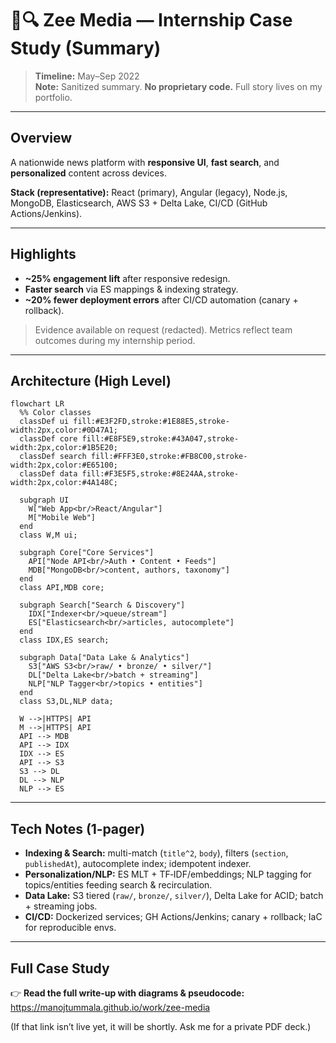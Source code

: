 # 📰🔍 Zee Media — Internship Case Study (Summary)

> **Timeline:** May–Sep 2022  
> **Note:** Sanitized summary. **No proprietary code.** Full story lives on my portfolio.

---

## Overview
A nationwide news platform with **responsive UI**, **fast search**, and **personalized** content across devices.

**Stack (representative):** React (primary), Angular (legacy), Node.js, MongoDB, Elasticsearch, AWS S3 + Delta Lake, CI/CD (GitHub Actions/Jenkins).

---

## Highlights
- **~25% engagement lift** after responsive redesign.
- **Faster search** via ES mappings & indexing strategy.
- **~20% fewer deployment errors** after CI/CD automation (canary + rollback).

> Evidence available on request (redacted). Metrics reflect team outcomes during my internship period.

---

## Architecture (High Level)
```mermaid
flowchart LR
  %% Color classes
  classDef ui fill:#E3F2FD,stroke:#1E88E5,stroke-width:2px,color:#0D47A1;
  classDef core fill:#E8F5E9,stroke:#43A047,stroke-width:2px,color:#1B5E20;
  classDef search fill:#FFF3E0,stroke:#FB8C00,stroke-width:2px,color:#E65100;
  classDef data fill:#F3E5F5,stroke:#8E24AA,stroke-width:2px,color:#4A148C;

  subgraph UI
    W["Web App<br/>React/Angular"]
    M["Mobile Web"]
  end
  class W,M ui;

  subgraph Core["Core Services"]
    API["Node API<br/>Auth • Content • Feeds"]
    MDB["MongoDB<br/>content, authors, taxonomy"]
  end
  class API,MDB core;

  subgraph Search["Search & Discovery"]
    IDX["Indexer<br/>queue/stream"]
    ES["Elasticsearch<br/>articles, autocomplete"]
  end
  class IDX,ES search;

  subgraph Data["Data Lake & Analytics"]
    S3["AWS S3<br/>raw/ • bronze/ • silver/"]
    DL["Delta Lake<br/>batch + streaming"]
    NLP["NLP Tagger<br/>topics • entities"]
  end
  class S3,DL,NLP data;

  W -->|HTTPS| API
  M -->|HTTPS| API
  API --> MDB
  API --> IDX
  IDX --> ES
  API --> S3
  S3 --> DL
  DL --> NLP
  NLP --> ES
```

---

## Tech Notes (1‑pager)
- **Indexing & Search:** multi-match (`title^2`, `body`), filters (`section`, `publishedAt`), autocomplete index; idempotent indexer.
- **Personalization/NLP:** ES MLT + TF‑IDF/embeddings; NLP tagging for topics/entities feeding search & recirculation.
- **Data Lake:** S3 tiered (`raw/`, `bronze/`, `silver/`), Delta Lake for ACID; batch + streaming jobs.
- **CI/CD:** Dockerized services; GH Actions/Jenkins; canary + rollback; IaC for reproducible envs.

---

## Full Case Study
👉 **Read the full write‑up with diagrams & pseudocode:**  
https://manojtummala.github.io/work/zee-media

(If that link isn’t live yet, it will be shortly. Ask me for a private PDF deck.)